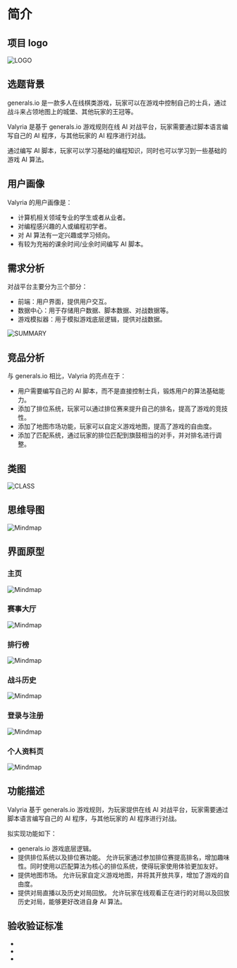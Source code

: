 # 简介

## 项目 logo

![LOGO](logo.svg)

## 选题背景

generals.io 是一款多人在线棋类游戏，玩家可以在游戏中控制自己的士兵，通过战斗来占领地图上的城堡、其他玩家的王冠等。

Valyria 是基于 generals.io 游戏规则在线 AI 对战平台，玩家需要通过脚本语言编写自己的 AI 程序，与其他玩家的 AI 程序进行对战。

通过编写 AI 脚本，玩家可以学习基础的编程知识，同时也可以学习到一些基础的游戏 AI 算法。

## 用户画像

Valyria 的用户画像是：

- 计算机相关领域专业的学生或者从业者。
- 对编程感兴趣的人或编程初学者。
- 对 AI 算法有一定兴趣或学习倾向。
- 有较为充裕的课余时间/业余时间编写 AI 脚本。

## 需求分析

对战平台主要分为三个部分：

- 前端：用户界面，提供用户交互。
- 数据中心：用于存储用户数据、脚本数据、对战数据等。
- 游戏模拟器：用于模拟游戏底层逻辑，提供对战数据。

![SUMMARY](summary.svg)

## 竞品分析

与 generals.io 相比，Valyria 的亮点在于：

- 用户需要编写自己的 AI 脚本，而不是直接控制士兵，锻炼用户的算法基础能力。
- 添加了排位系统，玩家可以通过排位赛来提升自己的排名，提高了游戏的竞技性。
- 添加了地图市场功能，玩家可以自定义游戏地图，提高了游戏的自由度。
- 添加了匹配系统，通过玩家的排位匹配到旗鼓相当的对手，并对排名进行调整。

## 类图

![CLASS](./picture/Class.jpg)

## 思维导图

![Mindmap](./picture/mindmap.png)

## 界面原型

### 主页

![Mindmap](./picture/Index.png)

### 赛事大厅

![Mindmap](./picture/Contest.png)

### 排行榜

![Mindmap](./picture/Rank.png)

### 战斗历史

![Mindmap](./picture/History.png)

### 登录与注册

![Mindmap](./picture/Login.png)

### 个人资料页

![Mindmap](./picture/Profile.png)

## 功能描述

Valyria 基于 generals.io 游戏规则，为玩家提供在线 AI 对战平台，玩家需要通过脚本语言编写自己的 AI 程序，与其他玩家的 AI 程序进行对战。

拟实现功能如下：

- generals.io 游戏底层逻辑。
- 提供排位系统以及排位赛功能。
允许玩家通过参加排位赛提高排名，增加趣味性。同时使用以匹配算法为核心的排位系统，使得玩家使用体验更加友好。
- 提供地图市场。
允许玩家自定义游戏地图，并将其开放共享，增加了游戏的自由度。
- 提供对局直播以及历史对局回放。
允许玩家在线观看正在进行的对局以及回放历史对局，能够更好改进自身 AI 算法。

## 验收验证标准

- 
- 
- 